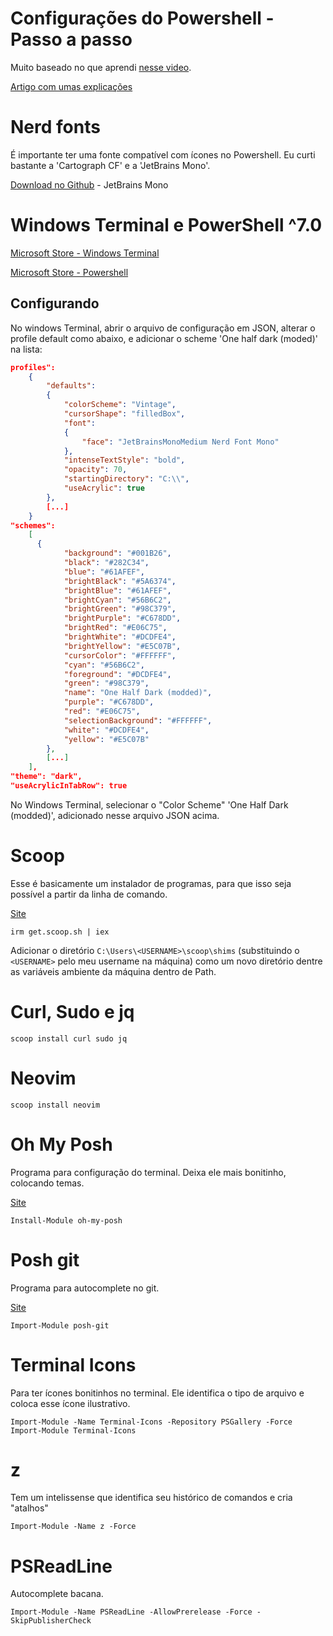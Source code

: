 # Configurações do Powershell - Passo a passo

Muito baseado no que aprendi [nesse video](https://www.youtube.com/watch?v=5-aK2_WwrmM).

[Artigo com umas explicações](https://dev.to/dannyviiprus/improve-window-powershell-promt-with-oh-my-posh-and-more-20md)

# Nerd fonts

É importante ter uma fonte compatível com ícones no Powershell. Eu curti bastante a 'Cartograph CF' e a 'JetBrains Mono'.

[Download no Github](https://github.com/ryanoasis/nerd-fonts/tree/master/patched-fonts/JetBrainsMono) - JetBrains Mono

# Windows Terminal e PowerShell ^7.0

[Microsoft Store - Windows Terminal](https://www.microsoft.com/store/productId/9N0DX20HK701)

[Microsoft Store - Powershell](https://apps.microsoft.com/store/detail/powershell/9MZ1SNWT0N5D?hl=pt-br&gl=BR)

## Configurando

No windows Terminal, abrir o arquivo de configuração em JSON, alterar o profile default como abaixo, e adicionar o scheme 'One half dark (moded)' na lista:

```JSON
profiles": 
    {
        "defaults": 
        {
            "colorScheme": "Vintage",
            "cursorShape": "filledBox",
            "font": 
            {
                "face": "JetBrainsMonoMedium Nerd Font Mono"
            },
            "intenseTextStyle": "bold",
            "opacity": 70,
            "startingDirectory": "C:\\",
            "useAcrylic": true
        },
        [...]
    }
"schemes":
    [
      {
            "background": "#001B26",
            "black": "#282C34",
            "blue": "#61AFEF",
            "brightBlack": "#5A6374",
            "brightBlue": "#61AFEF",
            "brightCyan": "#56B6C2",
            "brightGreen": "#98C379",
            "brightPurple": "#C678DD",
            "brightRed": "#E06C75",
            "brightWhite": "#DCDFE4",
            "brightYellow": "#E5C07B",
            "cursorColor": "#FFFFFF",
            "cyan": "#56B6C2",
            "foreground": "#DCDFE4",
            "green": "#98C379",
            "name": "One Half Dark (modded)",
            "purple": "#C678DD",
            "red": "#E06C75",
            "selectionBackground": "#FFFFFF",
            "white": "#DCDFE4",
            "yellow": "#E5C07B"
        },
        [...]
    ],
"theme": "dark",
"useAcrylicInTabRow": true
```

No Windows Terminal, selecionar o "Color Scheme" 'One Half Dark (modded)', adicionado nesse arquivo JSON acima.

# Scoop

Esse é basicamente um instalador de programas, para que isso seja possível a partir da linha de comando.

[Site](https://scoop.sh/)

`irm get.scoop.sh | iex`

Adicionar o diretório `C:\Users\<USERNAME>\scoop\shims` (substituindo o `<USERNAME>` pelo meu username na máquina) como um novo diretório dentre as variáveis ambiente da máquina dentro de Path.

# Curl, Sudo e jq

`scoop install curl sudo jq`

# Neovim

`scoop install neovim`

# Oh My Posh

Programa para configuração do terminal. Deixa ele mais bonitinho, colocando temas.

[Site](https://ohmyposh.dev/)

`Install-Module oh-my-posh`

# Posh git

Programa para autocomplete no git.

[Site](https://github.com/dahlbyk/posh-git)

`Import-Module posh-git`

# Terminal Icons

Para ter ícones bonitinhos no terminal. Ele identifica o tipo de arquivo e coloca esse ícone ilustrativo.

`Import-Module -Name Terminal-Icons -Repository PSGallery -Force`
`Import-Module Terminal-Icons`

# z

Tem um intelissense que identifica seu histórico de comandos e cria "atalhos"

`Import-Module -Name z -Force`

# PSReadLine

Autocomplete bacana.

`Import-Module -Name PSReadLine -AllowPrerelease -Force -SkipPublisherCheck`
